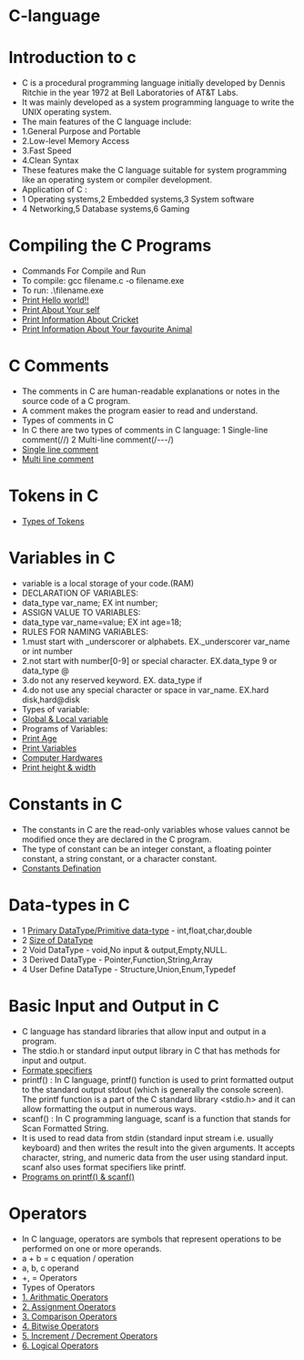 # C-language
# Introduction to c
- C is a procedural programming language initially developed by Dennis Ritchie in the year 1972 at Bell Laboratories of AT&T Labs.
- It was mainly developed as a system programming language to write the UNIX operating system.
- The main features of the C language include:
- 1.General Purpose and Portable
- 2.Low-level Memory Access
- 3.Fast Speed
- 4.Clean Syntax
- These features make the C language suitable for system programming like an operating system or compiler development.
- Application of C :
- 1 Operating systems,2 Embedded systems,3 System software
- 4 Networking,5 Database systems,6 Gaming
# Compiling the C Programs
- Commands For Compile and Run
- To compile: gcc filename.c -o filename.exe
- To run: .\filename.exe
- [Print Hello world!!](https://github.com/mochi-vidhi/C-language/commit/254e40aab9526d74eee3250914df8b6a6dc51edf#diff-e1ec3552c0d87baf772ebc8d0349003e9d3ac74514a7d5fd87dfdf55ea713190)
- [Print About Your self](https://github.com/mochi-vidhi/C-language/commit/254e40aab9526d74eee3250914df8b6a6dc51edf#diff-0f130f9f3649acfcf1d1008e1eb8a2857747377e6d0098ed676ffed84dd0f87f)
- [Print Information About Cricket](https://github.com/mochi-vidhi/C-language/commit/254e40aab9526d74eee3250914df8b6a6dc51edf#diff-99c3db292a862a65d535c9a92dc5efd6fc6d0f86d2cfc79553378ec54a6a935e)
- [Print Information About Your favourite Animal](https://github.com/mochi-vidhi/C-language/commit/254e40aab9526d74eee3250914df8b6a6dc51edf)
# C Comments
- The comments in C are human-readable explanations or notes in the source code of a C program.
- A comment makes the program easier to read and understand.
- Types of comments in C
- In C there are two types of comments in C language:
  1 Single-line comment(//)  2 Multi-line comment(/*---*/)
- [Single line comment](https://github.com/mochi-vidhi/C-language/commit/80674fd42e304fe6f7b240c0c19e80be83233955)
- [Multi line comment](https://github.com/mochi-vidhi/C-language/commit/80674fd42e304fe6f7b240c0c19e80be83233955#diff-af8c69563645eb506d0e9edcbf61e30a4ad27b9462ec5e438efb5d0be28e8aa0)
# Tokens in C
- [Types of Tokens](https://www.geeksforgeeks.org/tokens-in-c/?ref=lbp)
# Variables in C
- variable is a local storage of your code.(RAM)
- DECLARATION OF VARIABLES:
- data_type var_name; EX  int number; 
- ASSIGN VALUE TO VARIABLES:
- data_type var_name=value; EX int age=18;
- RULES FOR NAMING VARIABLES:
- 1.must start with _underscorer or alphabets. EX._underscorer var_name or int number
- 2.not start with number[0-9] or special character. EX.data_type 9 or data_type @
- 3.do not any reserved keyword. EX. data_type if 
- 4.do not use any special character or space in var_name. EX.hard disk,hard@disk
- Types of variable:
-  [Global & Local variable]() 
- Programs of Variables:
- [Print Age](https://github.com/mochi-vidhi/C-language/commit/8236e59ef01779a99b3c4e7c78ba5a8592c51db4)
- [Print Variables](https://github.com/mochi-vidhi/C-language/commit/8236e59ef01779a99b3c4e7c78ba5a8592c51db4)
- [Computer Hardwares](https://github.com/mochi-vidhi/C-language/commit/8236e59ef01779a99b3c4e7c78ba5a8592c51db4#diff-3584211d466541c6ffa57bd33d723702d1ae21eb2510ea4a36adbe64e984ce6d)
- [Print height & width](https://github.com/mochi-vidhi/C-language/commit/8236e59ef01779a99b3c4e7c78ba5a8592c51db4)
# Constants in C
- The constants in C are the read-only variables whose values cannot be modified once they are declared in the C program.
- The type of constant can be an integer constant, a floating pointer constant, a string constant, or a character constant.
- [Constants Defination](https://github.com/mochi-vidhi/C-language/commit/2346ca53bde18dcc60e1c33b0d1353d27d0702c8#diff-d2269d599d21c4bdd528c497b8947bb0504a1da00f016f7f98436f818c36add3)
# Data-types in C
- 1 [Primary DataType/Primitive data-type](https://github.com/mochi-vidhi/C-language/commit/5c63bc22a54eed5b81f896e26fdd3d29e1cab317) - int,float,char,double
- 2 [Size of DataType](https://github.com/mochi-vidhi/C-language/commit/5c63bc22a54eed5b81f896e26fdd3d29e1cab317)
- 2 Void DataType - void,No input & output,Empty,NULL.
- 3 Derived DataType - Pointer,Function,String,Array
- 4 User Define DataType - Structure,Union,Enum,Typedef
# Basic Input and Output in C
- C language has standard libraries that allow input and output in a program.
- The stdio.h or standard input output library in C that has methods for input and output.
- [Formate specifiers](https://www.geeksforgeeks.org/format-specifiers-in-c/?ref=lbp)
- printf() : In C language, printf() function is used to print formatted output to the standard output stdout (which is generally the console screen).
  The printf function is a part of the C standard library <stdio.h> and it can allow formatting the output in numerous ways.
- scanf() : In C programming language, scanf is a function that stands for Scan Formatted String.
- It is used to read data from stdin (standard input stream i.e. usually keyboard) and then writes the result into the given arguments.
  It accepts character, string, and numeric data from the user using standard input.
  scanf also uses format specifiers like printf.
- [Programs on printf() & scanf()](https://github.com/mochi-vidhi/C-language/commit/742fc88708467aac2765a944c315a4277a6b9ea5)
# Operators 
- In C language, operators are symbols that represent operations to be performed on one or more operands.
- a + b = c  equation / operation
- a, b, c  operand
- +, =    Operators
- Types of Operators
- [1. Arithmatic Operators]()
- [2. Assignment Operators]()
- [3. Comparison Operators]()
- [4. Bitwise Operators]()
- [5. Increment / Decrement Operators]()
- [6. Logical Operators]()


